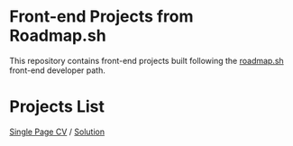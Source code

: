 # Front-end Projects from Roadmap.sh
This repository contains front-end projects built following the [roadmap.sh](https://roadmap.sh/) front-end developer path.



# Projects List
[Single Page CV](https://roadmap.sh/projects/single-page-cv) / 
[Solution](https://github.com/FellipeGobira/roadmapfrontend/tree/main/CV%20Page)

